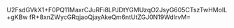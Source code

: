 U2FsdGVkX1+F0PQ11MaxrCJuRFi8LPJDtYGMUzqO2JsyG605CTszTwHMoIL+gKBw
fR+8xnZWycGRqjaoQjayAkeQm6ntUtZGJ0N19WdIrvM=
